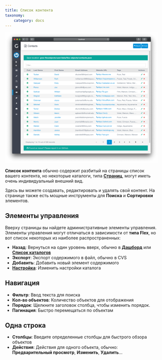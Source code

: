 ```yaml
---
title: Список контента
taxonomy:
    category: docs
---
```


![List View](flex-objects-list.png?width=2030&classes=shadow)

**Список контента** обычно содержит разбитый на страницы список вашего контента, но некоторые каталоги, типа **[Страниц](/admin-panel/page)**, могут иметь очень индивидуальный внешний вид.

Здесь вы можете создавать, редактировать и удалять свой контент. На странице также есть мощные инструменты для **Поиска** и **Сортировки** элементов.

## Элементы управления

Вверху страницы вы найдете административные элементы управления. Элементы управления могут отличаться в зависимости от **типа Flex**, но вот список некоторых из наиболее распространенных:

- **Назад**: Вернуться на один уровень вверх, обычно в [**Дашборд**](/admin-panel/dashboard) или **[Список каталогов](/advanced/flex/administration#directory-listing)**
- **Экспорт**: Экспорт содержимого в файл, обычно в CVS
- **Добавить**: Добавить новый элемент содержимого
- [**Настройка**](/advanced/flex/administration/configuration): Изменить настройки каталога

## Навигация

- **Фильтр**: Ввод текста для поиска
- **Кол-во объектов**: Количество объектов для отображения
- **Порядок**: Щелкните заголовок столбца, чтобы изменить порядок.
- **Пагинация**: Быстро перемещаться по объектам

## Одна строка

- **Столбцы**: Введите определенные столбцы для быстрого обзора объектов
- **Действия**: Действия для одного объекта, обычно: **Предварительный просмотр**, **Изменить**, **Удалить**...

